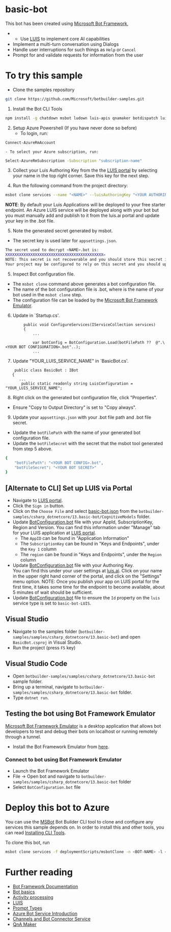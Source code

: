# basic-bot
This bot has been created using [Microsoft Bot Framework](https://dev.botframework.com),
- - Use [LUIS](https://luis.ai) to implement core AI capabilities
- Implement a multi-turn conversation using Dialogs
- Handle user interruptions for such things as `Help` or `Cancel`
- Prompt for and validate requests for information from the user
# To try this sample
- Clone the samples repository
```bash
git clone https://github.com/Microsoft/botbuilder-samples.git
```
1. Install the Bot CLI Tools
```bash
npm install -g chatdown msbot ludown luis-apis qnamaker botdispatch luisgen
```

2. Setup Azure Powershell (If you have never done so before)
    - To login, run:
```bash
Connect-AzureRmAccount
```

    - To select your Azure subscription, run:
```bash
Select-AzureRmSubscription -Subscription "subscription-name"
```

3. Collect your Luis Authoring Key from the the [LUIS portal](https://www.luis.ai) by selecting your name in the top right corner. Save this key for the next step.

4. Run the following command from the project directory:
```bash
msbot clone services --name "<NAME>" --luisAuthoringKey "<YOUR AUTHORING KEY>" --folder "DeploymentScripts/MsbotClone" --location "westus" --verbose
```
**NOTE**: By default your Luis Applications will be deployed to your free starter endpoint. An Azure LUIS service will be deployed along with your bot but you must manually add and publish to it from the luis.ai portal and update your key in the .bot file.

5. Note the generated secret generated by msbot. 
- The secret key is used later for `appsettings.json`.
```bash
The secret used to decrypt <NAME>.bot is:
XXXXXXXXXXXXXXXXXXXXXXXXXXXXXXXXXXXXXXXXXXX=
NOTE: This secret is not recoverable and you should store this secret in a secure place according to best security practices.
Your project may be configured to rely on this secret and you should update it as appropriate.
```
5. Inspect Bot configuration file.
- The `msbot clone` command above generates a bot configuration file.
- The name of the bot configuration file is <NAME>.bot, where <NAME> is the name of your bot used in the `msbot clone` step.
- The configuration file can be loaded by the [Microsoft Bot Framework Emulator](https://aka.ms/botframeworkemulator).

6. Update <YOUR BOT CONFIGURATION> in `Startup.cs'.

```dotnet
        public void ConfigureServices(IServiceCollection services)
        {
            ...

            var botConfig = BotConfiguration.Load(botFilePath ??  @".\<YOUR BOT CONFIGURATION>.bot"..);
            ...
```

 7. Update "YOUR_LUIS_SERVICE_NAME" in `BasicBot.cs'.
 ```dotnet
     public class BasicBot : IBot
    {
       ...
        public static readonly string LuisConfiguration = "YOUR_LUIS_SERVICE_NAME";
 ```
 8. Right click on the generated bot configuration file, click "Properties".
  - Ensure "Copy to Output Directory" is set to "Copy always".


 9. Update your `appsettings.json` with your .bot file path and .bot file secret.
- Update the `botFilePath` with the name of your generated bot configuration file.
- Update the `botFileSecret` with the secret that the msbot tool generated from step 5 above.

```bash
{
    "botFilePath": "<YOUR BOT CONFIG>.bot",
    "botFileSecret": "<YOUR BOT SECRET>"
}
```

## [Alternate to CLI] Set up LUIS via Portal
- Navigate to [LUIS portal](https://www.luis.ai).
- Click the `Sign in` button.
- Click on the `Choose File` and select [basic-bot.json](basic-bot.json) from the `botbuilder-samples/csharp_dotnetcore/13.basic-bot/CognitiveModels` folder.
- Update [BotConfiguration.bot](BotConfiguration.bot) file with your AppId, SubscriptionKey, Region and Version. 
    You can find this information under "Manage" tab for your LUIS application at [LUIS portal](https://www.luis.ai).
    - The `AppID` can be found in "Application Information"
    - The `SubscriptionKey` can be found in "Keys and Endpoints", under the `Key 1` column
    - The `region` can be found in "Keys and Endpoints", under the `Region` column
- Update [BotConfiguration.bot](BotConfiguration.bot) file with your Authoring Key.  
    You can find this under your user settings at [luis.ai](https://www.luis.ai).  Click on your name in the upper right hand corner of the portal, and click on the "Settings" menu option.
    NOTE: Once you publish your app on LUIS portal for the first time, it takes some time for the endpoint to become available, about 5 minutes of wait should be sufficient.
- Update [BotConfiguration.bot](BotConfiguration.bot) file to ensure the `Id` property on the `luis` service type is set to `basic-bot-LUIS`.
## Visual Studio
- Navigate to the samples folder (`botbuilder-samples/samples/csharp_dotnetcore/13.basic-bot`) and open `BasicBot.csproj` in Visual Studio.
- Run the project (press `F5` key)
## Visual Studio Code
- Open `botbuilder-samples/samples/csharp_dotnetcore/13.basic-bot` sample folder.
- Bring up a terminal, navigate to `botbuilder-samples/samples/csharp_dotnetcore/13.basic-bot` folder.
- Type `dotnet run`.
## Testing the bot using Bot Framework Emulator
[Microsoft Bot Framework Emulator](https://aka.ms/botframework-emulator) is a desktop application that allows bot developers to test and debug
their bots on localhost or running remotely through a tunnel.
- Install the Bot Framework Emulator from [here](https://aka.ms/botframework-emulator).
### Connect to bot using Bot Framework Emulator
- Launch the Bot Framework Emulator
- File -> Open bot and navigate to `botbuilder-samples/samples/csharp_dotnetcore/13.basic-bot` folder
- Select `BotConfiguration.bot` file

# Deploy this bot to Azure
You can use the [MSBot](https://github.com/microsoft/botbuilder-tools) Bot Builder CLI tool to clone and configure any services this sample depends on. In order to install this and other tools, you can read [Installing CLI Tools](../../../Installing_CLI_tools.md).

To clone this bot, run

```bash
msbot clone services -f deploymentScripts/msbotClone -n <BOT-NAME> -l <Azure-location> --subscriptionId <Azure-subscription-id>
```
# Further reading
- [Bot Framework Documentation](https://docs.botframework.com)
- [Bot basics](https://docs.microsoft.com/en-us/azure/bot-service/bot-builder-basics?view=azure-bot-service-4.0)
- [Activity processing](https://docs.microsoft.com/en-us/azure/bot-service/bot-builder-concept-activity-processing?view=azure-bot-service-4.0)
- [LUIS](https://luis.ai)
- [Prompt Types](https://docs.microsoft.com/en-us/azure/bot-service/bot-builder-prompts?view=azure-bot-service-4.0&tabs=javascript)
- [Azure Bot Service Introduction](https://docs.microsoft.com/en-us/azure/bot-service/bot-service-overview-introduction?view=azure-bot-service-4.0)
- [Channels and Bot Connector Service](https://docs.microsoft.com/en-us/azure/bot-service/bot-concepts?view=azure-bot-service-4.0)
- [QnA Maker](https://qnamaker.ai)


